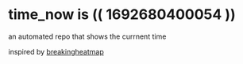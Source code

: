 # time_now is (( 1692680400054 ))

an automated repo that shows the currnent time

inspired by [breakingheatmap](https://github.com/breakingheatmap/breakingheatmap)